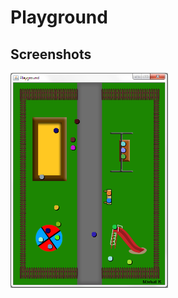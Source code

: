 # Playground

## Screenshots
<img src="https://raw.githubusercontent.com/Michu4000/Placyk/master/screenshot.PNG" width="50%" height="50%">
